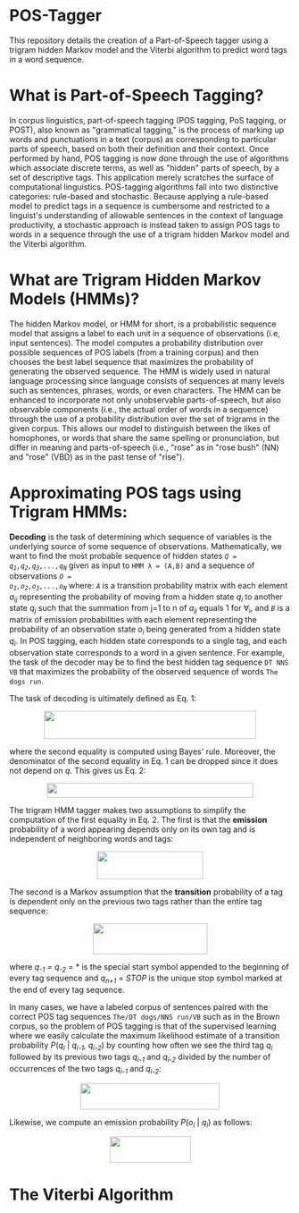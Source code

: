 # POS-Tagger
This repository details the creation of a Part-of-Speech tagger using a trigram hidden Markov model and the Viterbi algorithm to predict word tags in a word sequence.

# What is Part-of-Speech Tagging?

In corpus linguistics, part-of-speech tagging (POS tagging, PoS tagging, or POST), also known as "grammatical tagging," is the process of marking up words and punctuations in a text (corpus) as corresponding to particular parts of speech, based on both their definition and their context. Once performed by hand, POS tagging is now done through the use of algorithms which associate discrete terms, as well as "hidden" parts of speech, by a set of descriptive tags. This application merely scratches the surface of computational linguistics. POS-tagging algorithms fall into two distinctive categories: rule-based and stochastic. Because applying a rule-based model to predict tags in a sequence is cumbersome and restricted to a linguist's understanding of allowable sentences in the context of language productivity, a stochastic approach is instead taken to assign POS tags to words in a sequence through the use of a trigram hidden Markov model and the Viterbi algorithm. 

# What are Trigram Hidden Markov Models (HMMs)?

The hidden Markov model, or HMM for short, is a probabilistic sequence model that assigns a label to each unit in a sequence of observations (i.e, input sentences). The model computes a probability distribution over possible sequences of POS labels (from a training corpus) and then chooses the best label sequence that maximizes the probability of generating the observed sequence. The HMM is widely used in natural language processing since language consists of sequences at many levels such as sentences, phrases, words, or even characters. The HMM can be enhanced to incorporate not only unobservable parts-of-speech, but also observable components (i.e., the actual order of words in a sequence) through the use of a probability distribution over the set of trigrams in the given corpus. This allows our model to distinguish between the likes of homophones, or words that share the same spelling or pronunciation, but differ in meaning and parts-of-speech (i.e., "rose" as in "rose bush" (NN) and "rose" (VBD) as in the past tense of "rise").

# Approximating POS tags using Trigram HMMs:

**Decoding** is the task of determining which sequence of variables is the underlying source of some sequence of observations. Mathematically, we want to find the most probable sequence of hidden states <code>*Q = q<sub>1</sub>,q<sub>2</sub>,q<sub>3</sub>,...,q<sub>N</sub>*</code> given as input to `HMM λ = (A,B)` and a sequence of observations <code>*O = o<sub>1</sub>,o<sub>2</sub>,o<sub>3</sub>,...,o<sub>N</sub>*</code> where: *`A`* is a transition probability matrix with each element *a<sub>ij</sub>* representing the probability of moving from a hidden state *q<sub>i</sub>* to another state *q<sub>j</sub>* such that the summation from j=1 to n of *a<sub>ij</sub>* equals 1 for ∀<sub>i</sub>, and *`B`* is a matrix of emission probabilities with each element representing the probability of an observation state *o<sub>i</sub>* being generated from a hidden state *q<sub>i</sub>*. In POS tagging, each hidden state corresponds to a single tag, and each observation state corresponds to a word in a given sentence. For example, the task of the decoder may be to find the best hidden tag sequence `DT NNS VB` that maximizes the probability of the observed sequence of words `The dogs run`.

The task of decoding is ultimately defined as Eq. 1:

<p align="center">
<img width="380" height="50" src=https://latex.codecogs.com/gif.latex?q_%7B1%7D%5E%7B%5Cnot%7Bn%7D%7D%3Dargmax_%7Bq_%7B1%7D%5E%7Bn%7D%7DP%28q_%7B1%7D%5E%7Bn%7D%7Co_%7B1%7D%5E%7Bn%7D%29%3Dargmax_%7Bq_%7B1%7D%5E%7Bn%7D%7D%5Cfrac%7BP%28o_%7B1%7D%5E%7Bn%7D%7Cq_%7B1%7D%5E%7Bn%7D%29P%28q_%7B1%7D%5E%7Bn%7D%29%7D%7BP%28o_%7B1%7D%5E%7Bn%7D%29%7D>
</p>

where the second equality is computed using Bayes' rule. Moreover, the denominator of the second equality in Eq. 1 can be dropped since it does not depend on *q*. This gives us Eq. 2:

<p align="center">
<img width="370" height="26" src=https://latex.codecogs.com/gif.latex?q_%7B1%7D%5E%7B%5Cnot%7Bn%7D%7D%3Dargmax_%7Bq_%7B1%7D%5E%7Bn%7D%7DP%28o_%7B1%7D%5E%7Bn%7D%7Cq_%7B1%7D%5E%7Bn%7D%29P%28q_%7B1%7D%5E%7Bn%7D%29%3Dargmax_%7Bq_%7B1%7D%5E%7Bn%7D%7DP%28o_%7B1%7D%5E%7Bn%7D%2Cq_%7B1%7D%5E%7Bn%7D%29>
</p>

The trigram HMM tagger makes two assumptions to simplify the computation of the first equality in Eq. 2. The first is that the **emission** probability of a word appearing depends only on its own tag and is independent of neighboring words and tags:

<p align="center">
<img width="190" height="50" src=https://latex.codecogs.com/gif.latex?P%28o_%7B1%7D%5E%7Bn%7D%7Cq_%7B1%7D%5E%7Bn%7D%29%3D%5Cprod_%7Bi%3D1%7D%5E%7Bn%7DP%28o_%7Bi%7D%7Cq_%7Bi%7D%29>
</p>
 
The second is a Markov assumption that the **transition** probability of a tag is dependent only on the previous two tags rather than the entire tag sequence:

<p align="center">
<img width="205" height="55" src=https://latex.codecogs.com/gif.latex?P%28q_%7B1%7D%5E%7Bn%7D%29%5Capprox%20%5Cprod_%7Bi%3D1%7D%5E%7Bn&plus;1%7DP%28q_%7Bi%7D%7Cq_%7Bi-1%7D%2Cq_%7Bi-2%7D%29>
</p>

where *q<sub>-1</sub> = q<sub>-2</sub>* = * is the special start symbol appended to the beginning of every tag sequence and *q<sub>n+1</sub>* = *STOP* is the unique stop symbol marked at the end of every tag sequence.

In many cases, we have a labeled corpus of sentences paired with the correct POS tag sequences `The/DT dogs/NNS run/VB` such as in the Brown corpus, so the problem of POS tagging is that of the supervised learning where we easily calculate the maximum likelihood estimate of a transition probability *P*(*q<sub>i</sub>* | *q<sub>i-1</sub>, q<sub>i-2</sub>*) by counting how often we see the third tag *q<sub>i</sub>* followed by its previous two tags *q<sub>i-1</sub>* and *q<sub>i-2</sub>* divided by the number of occurrences of the two tags *q<sub>i-1</sub>* and *q<sub>i-2</sub>*:

<p align="center">
<img width="250" height="47" src=https://latex.codecogs.com/gif.latex?P%28q_%7Bi%7D%7Cq_%7Bi-1%7D%2Cq_%7Bi-2%7D%29%20%3D%20%5Cfrac%7BC%28q_%7Bi-2%7D%2Cq_%7Bi-1%7D%2Cq_%7Bi%7D%29%7D%7BC%28q_%7Bi-2%7D%2Cq_%7Bi-1%7D%29%7D>
</p>

Likewise, we compute an emission probability *P*(*o<sub>i</sub>* | *q<sub>i</sub>*) as follows:

<p align="center">
<img width="145" height="47" src=https://latex.codecogs.com/gif.latex?P%28o_%7Bi%7D%7Cq_%7Bi%7D%29%20%3D%20%5Cfrac%7BC%28q_%7Bi%7D%2Co_%7Bi%7D%29%7D%7BC%28q_%7Bi%7D%29%7D>
</p>

# The Viterbi Algorithm
 
